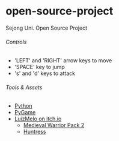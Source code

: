 # open-source-project
Sejong Uni. Open Source Project

###### Controls
- 'LEFT' and 'RIGHT' arrow keys to move
- 'SPACE' key to jump
- 's' and 'd' keys to attack

###### Tools & Assets
- [Python](https://www.python.org/)
- [PyGame](https://www.pygame.org/)
- [LuizMelo on itch.io](https://luizmelo.itch.io/)
  - [Medieval Warrior Pack 2](https://luizmelo.itch.io/medieval-warrior-pack-2/)
  - [Huntress](https://luizmelo.itch.io/huntress)
